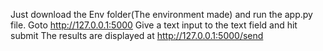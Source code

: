 Just download the Env folder(The environment made) and run the app.py file. 
Goto http://127.0.0.1:5000
Give a text input to the text field and hit submit
The results are displayed at http://127.0.0.1:5000/send
